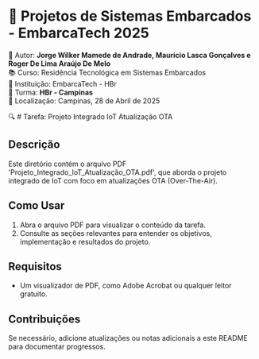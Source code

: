 # 🚀 Projetos de Sistemas Embarcados - EmbarcaTech 2025

👤 Autor: **Jorge Wilker Mamede de Andrade, Mauricio Lasca Gonçalves e Roger De Lima Araújo De Melo**  
📚 Curso: Residência Tecnológica em Sistemas Embarcados  
🏢 Instituição: EmbarcaTech - HBr  
👥 Turma: **HBr - Campinas**  
📍 Localização: Campinas, 28 de Abril de 2025  

🔍 # Tarefa: Projeto Integrado IoT Atualização OTA

## Descrição
Este diretório contém o arquivo PDF 'Projeto_Integrado_IoT_Atualização_OTA.pdf', que aborda o projeto integrado de IoT com foco em atualizações OTA (Over-The-Air).

## Como Usar
1. Abra o arquivo PDF para visualizar o conteúdo da tarefa.
2. Consulte as seções relevantes para entender os objetivos, implementação e resultados do projeto.

## Requisitos
- Um visualizador de PDF, como Adobe Acrobat ou qualquer leitor gratuito.

## Contribuições
Se necessário, adicione atualizações ou notas adicionais a este README para documentar progressos. 